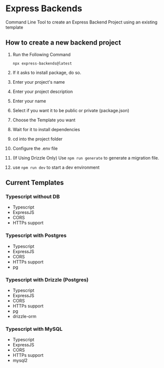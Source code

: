 # Express Backends
Command Line Tool to create an Express Backend Project using an existing template

## How to create a new backend project
1. Run the Following Command

    `npx express-backends@latest`
2. If it asks to install package, do so.
3. Enter your project's name
4. Enter your project description
5. Enter your name
6. Select if you want it to be public or private (package.json)
7. Choose the Template you want
8. Wait for it to install dependencies
9. cd into the project folder
10. Configure the .env file
11. (If Using Drizzle Only) Use `npm run generate` to generate a migration file.
12. use `npm run dev` to start a dev environment

## Current Templates
### Typescript without DB
- Typescript
- ExpressJS
- CORS
- HTTPs support

### Typescript with Postgres
- Typescript
- ExpressJS
- CORS
- HTTPs support
- pg

### Typescript with Drizzle (Postgres)
- Typescript
- ExpressJS
- CORS
- HTTPs support
- pg
- drizzle-orm

### Typescript with MySQL
- Typescript
- ExpressJS
- CORS
- HTTPs support
- mysql2
